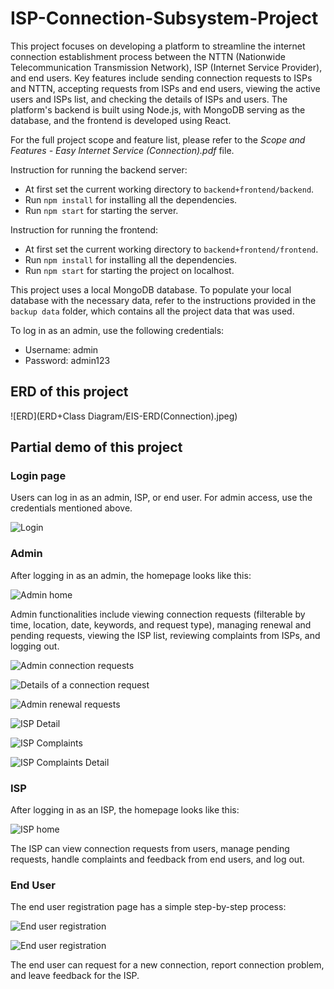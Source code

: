 # ISP-Connection-Subsystem-Project

This project focuses on developing a platform to streamline the internet connection establishment process between the NTTN (Nationwide Telecommunication Transmission Network), ISP (Internet Service Provider), and end users. Key features include sending connection requests to ISPs and NTTN, accepting requests from ISPs and end users, viewing the active users and ISPs list, and checking the details of ISPs and users. The platform's backend is built using Node.js, with MongoDB serving as the database, and the frontend is developed using React.

For the full project scope and feature list, please refer to the *Scope and Features - Easy Internet Service (Connection).pdf* file.


Instruction for running the backend server: 
- At first set the current working directory to `backend+frontend/backend`.
- Run `npm install` for installing all the dependencies.
- Run `npm start` for starting the server.


Instruction for running the frontend: 
- At first set the current working directory to `backend+frontend/frontend`.
- Run `npm install` for installing all the dependencies.
- Run `npm start` for starting the project on localhost.

This project uses a local MongoDB database. To populate your local database with the necessary data, refer to the instructions provided in the `backup data` folder, which contains all the project data that was used.

To log in as an admin, use the following credentials:

- Username: admin
- Password: admin123

## ERD of this project

![ERD](ERD+Class Diagram/EIS-ERD(Connection).jpeg)


## Partial demo of this project

### Login page

Users can log in as an admin, ISP, or end user. For admin access, use the credentials mentioned above.

![Login](images/start.png)

### Admin

After logging in as an admin, the homepage looks like this:

![Admin home](images/admin_home.png)

Admin functionalities include viewing connection requests (filterable by time, location, date, keywords, and request type), managing renewal and pending requests, viewing the ISP list, reviewing complaints from ISPs, and logging out.

![Admin connection requests](images/connection_request_filter.png)

![Details of a connection request](details_isp_request.png)

![Admin renewal requests](images/renewal.png)

![ISP Detail](images/details_isp.png)

![ISP Complaints](images/complaints_isp_list.png)

![ISP Complaints Detail](images/complaints_isp.png)


### ISP

After logging in as an ISP, the homepage looks like this:

![ISP home](images/isp_home.png)

The ISP can view connection requests from users, manage pending requests, handle complaints and feedback from end users, and log out.

### End User

The end user registration page has a simple step-by-step process:

![End user registration](images/user_registration_step1.png)

![End user registration](images/user_registration_step2.png)

The end user can request for a new connection, report connection problem, and leave feedback for the ISP.


